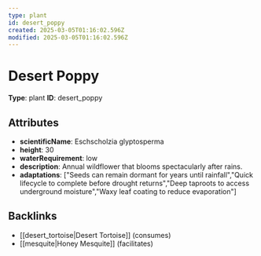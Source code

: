 ```yaml
---
type: plant
id: desert_poppy
created: 2025-03-05T01:16:02.596Z
modified: 2025-03-05T01:16:02.596Z
---
```


# Desert Poppy

**Type**: plant
**ID**: desert_poppy

## Attributes

- **scientificName**: Eschscholzia glyptosperma
- **height**: 30
- **waterRequirement**: low
- **description**: Annual wildflower that blooms spectacularly after rains.
- **adaptations**: ["Seeds can remain dormant for years until rainfall","Quick lifecycle to complete before drought returns","Deep taproots to access underground moisture","Waxy leaf coating to reduce evaporation"]

## Backlinks

- [[desert_tortoise|Desert Tortoise]] (consumes)
- [[mesquite|Honey Mesquite]] (facilitates)

